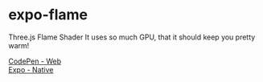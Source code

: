 # expo-flame
Three.js Flame Shader
It uses so much GPU, that it should keep you pretty warm!

<a href="https://codepen.io/EvanBacon/full/LzGpda/">CodePen - Web</a>
<br>
<a href="https://exp.host/@bacon/flame">Expo - Native</a>

